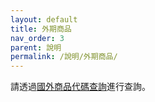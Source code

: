 ```yaml
---
layout: default
title: 外期商品
nav_order: 3
parent: 說明
permalink: /說明/外期商品/
--- 
```


請透過[國外商品代碼查詢](
https://messagebus.pfctrade.com:9998/foreignfuturemarginquery)進行查詢。